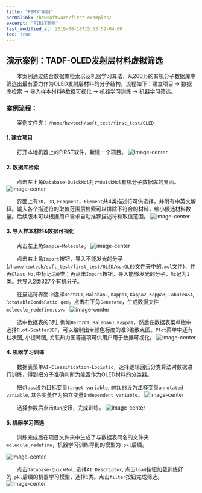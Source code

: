 ```yaml
---
title: "FIRST案例"
permalink: /hzwsoftware/first-examples/
excerpt: "FIRST案例"
last_modified_at: 2019-08-18T15:53:52-04:00
toc: true
---
```


## 演示案例：TADF-OLED发射层材料虚拟筛选

&emsp;&emsp;本案例通过结合数据库检索以及机器学习算法，从200万的有机分子数据库中筛选出最有潜力作为OLED发射层材料的分子结构。流程如下：建立项目 -> 数据库检索 -> 导入样本材料&数据可视化 -> 机器学习训练 -> 机器学习筛选。

### 案例流程：

&emsp;&emsp;案例文件夹：`/home/hzwtech/soft_test/first_test/OLED`

#### 1. 建立项目

&emsp;&emsp;打开本地机器上的FIRST软件，新建一个项目。
![image-center](/assets/images/first-introduce/example1.png)

#### 2. 数据库检索

&emsp;&emsp;点击左上角`Database-QuickMol`打开`QuickMol`有机分子数据库的界面。
![image-center](/assets/images/first-introduce/example2-QuickMol.png)

&emsp;&emsp;界面上有`2D`，`3D`, `Fragment`，`Element`共4类描述符可供选择，并附有中英文解释。输入各个描述符的取值范围后检索可以排除不符合的材料，缩小候选材料数量。后续版本可以根据用户需求自动推荐描述符和取值范围。
![image-center](/assets/images/first-introduce/example3-QuickMol.png)


#### 3.	导入样本材料&数据可视化

&emsp;&emsp;点击左上角`Sample-Molecule`。
![image-center](/assets/images/first-introduce/example4.png)

&emsp;&emsp;点击右上角`Import`按钮，导入不能发光的分子(`/home/hzwtech/soft_test/first_test/OLED/nonOLED`文件夹中的`.mol`文件)，并再`Class No.`中标记为`0`类；再点击`Import`按钮，导入能够发光的分子，标记为`1`类。共导入2类327个有机分子。

&emsp;&emsp;在描述符界面中选择`BertzCT`, `BalabanJ`, `Kappa1`, `Kappa2`, `Kappa3`, `LabuteASA`, `RotatableBondsRatio`, `qed`。点击右下角`Generate`，生成数据文件`molecule_redefine.csv`。
![image-center](/assets/images/first-introduce/example5.png)

&emsp;&emsp;选中数据表的3列, 例如`BertzCT`, `BalabanJ`, `Kappa1`，然后在数据表菜单栏中选择`Plot-Scatter3DP`，可以绘制出带颜色标度的准3维散点图。`Plot`菜单中还有柱状图, 小提琴图, 关联热力图等选项可供用户用于数据可视化。
![image-center](/assets/images/first-introduce/example6.png)

#### 4.	机器学习训练
&emsp;&emsp;数据表菜单`AI-Classification-Logistic`，选择逻辑回归分类算法对数据进行训练，得到把分子准确判断为能否作为OLED材料的分类器。

&emsp;&emsp;把`Class`设为目标变量`target variable`, `SMILES`设为注释变量`annotated variable`, 其余变量作为独立变量`Independent variable`。
![image-center](/assets/images/first-introduce/example7.png)

&emsp;&emsp;选择参数后点击`Run`按钮，完成训练。
![image-center](/assets/images/first-introduce/example8.png)

#### 5.	机器学习筛选
&emsp;&emsp;训练完成后在项目文件夹中生成了与数据表同名的文件夹`molecule_redefine`，机器学习训练得到的模型为`.pkl`后缀。

![image-center](/assets/images/first-introduce/example9.png)

&emsp;&emsp;点击`Database-QuickMol`, 选择`AI Descriptor`, 点击`load`按钮加载训练好的`.pkl`后缀的机器学习模型，选择`1`类。点击`filter`按钮完成筛选。
![image-center](/assets/images/first-introduce/example10.png)
